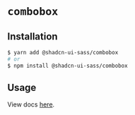# `combobox`

## Installation

```sh
$ yarn add @shadcn-ui-sass/combobox
# or
$ npm install @shadcn-ui-sass/combobox
```

## Usage

View docs [here](https://shadcn-ui-sass.com/docs/components/combobox).

